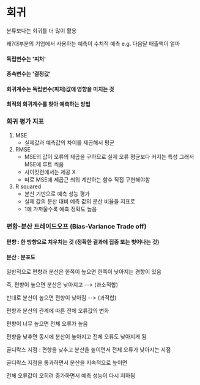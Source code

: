 # 회귀

분류보다는 회귀를 더 많이 활용

왜?대부분의 기업에서 사용하는 예측이 수치적 예측 e.g. 다음달 매출액이 얼마 

#### 독립변수는 '피처' 

#### 종속변수는 '결정값'

#### 회귀계수는 독립변수(피처)값에 영향을 미치는 것 

#### 최적의 회귀계수를 찾아 예측하는 방법 

### 회귀 평가 지표

1. MSE 
   * 실제값과 예측값의 차이를 제곱해서 평균
2. RMSE
   * MSE의 값이 오류의 제곱을 구하므로 실제 오류 평균보다 커지는 특성 그래서 MSE에 루트 씌움
   * 사이킷런에서는 제공 X
   * 따로 MSE에 제곱근 씌워 계산하는 함수 직접 구현해야함
3. R squared
   * 분산 기반으로 예측 성능 평가
   * 실제 값의 분산 대비 예측 값의 분산 비율을 지표로
   * 1에 가까울수록 예측 정확도 높음 



### 편항-분산 트레이드오프 (Bias-Variance Trade off)

#### 편향 : 한 방향으로 치우치는 것 (정확한 결과에 집중 또는 벗어나는 것)



#### 분산 : 분포도



일반적으로 편향과 분산은 한쪽이 높으면 한쪽이 낮아지는 경향이 있음

즉, 편향이 높으면 분산은 낮아지고 -->  (과소적합)

반대로 분산이 높으면 편향이 낮아짐 --> (과적합)



편향과 분산의 관계에 따른 전체 오류값의 변화

편향이 너무 높으면 전체 오류가 높음

편향을 낮추면 동시에 분산이 높아지고 전체 오류도 낮아지게 됨

골디락스 지점 : 편향을 낮추고 분산을 높이면서 전체 오류가 낮아지는 지점

골디락스 지점을 통과하면서 분산을 지속적으로 높이면

전체 오류값이 오히려 증가하면서 예측 성능이 다시 저하됨